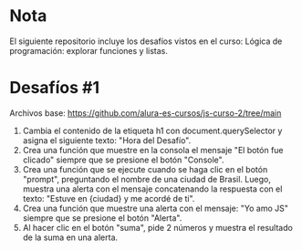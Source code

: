 # Nota
El siguiente repositorio incluye los desafíos vistos en el curso: Lógica de programación: explorar funciones y listas. 

# Desafíos #1
Archivos base: https://github.com/alura-es-cursos/js-curso-2/tree/main

1. Cambia el contenido de la etiqueta h1 con document.querySelector y asigna el siguiente texto: "Hora del Desafío".
2. Crea una función que muestre en la consola el mensaje "El botón fue clicado" siempre que se presione el botón "Console".
3. Crea una función que se ejecute cuando se haga clic en el botón "prompt", preguntando el nombre de una ciudad de Brasil. Luego, muestra una alerta con el mensaje concatenando la respuesta con el texto: "Estuve en {ciudad} y me acordé de ti".
4. Crea una función que muestre una alerta con el mensaje: "Yo amo JS" siempre que se presione el botón "Alerta".
5. Al hacer clic en el botón "suma", pide 2 números y muestra el resultado de la suma en una alerta.
